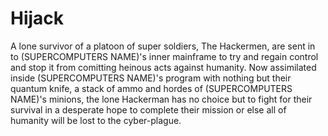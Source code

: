 # Hijack

A lone survivor of a platoon of super soldiers, The Hackermen, are sent in to (SUPERCOMPUTERS NAME)'s inner mainframe to try and regain control and stop it from comitting heinous acts against humanity. Now assimilated inside (SUPERCOMPUTERS NAME)'s program with nothing but their quantum knife, a stack of ammo and hordes of (SUPERCOMPUTERS NAME)'s minions, the lone Hackerman has no choice but to fight for their survival in a desperate hope to complete their mission or else all of humanity will be lost to the cyber-plague.
